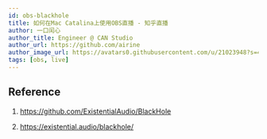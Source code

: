 ```yaml
---
id: obs-blackhole
title: 如何在Mac Catalina上使用OBS直播 - 知乎直播
author: 一口闰心
author_title: Engineer @ CAN Studio
author_url: https://github.com/airine
author_image_url: https://avatars0.githubusercontent.com/u/21023948?s=400&u=e58fbc5dd11690f1bfa846950fd988017a24de81&v=4
tags: [obs, live]
---
```


## Reference

1. https://github.com/ExistentialAudio/BlackHole

2. https://existential.audio/blackhole/

